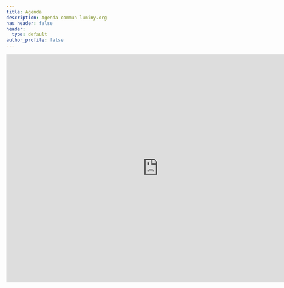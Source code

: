 ```yaml
---
title: Agenda
description: Agenda commun luminy.org
has_header: false
header:
  type: default
author_profile: false
---
```

<iframe
src="https://calendar.google.com/calendar/b/1/embed?height=600&amp;wkst=2&amp;bgcolor=%23ffffff&amp;ctz=Europe%2FParis&amp;src=bGVwdWdldEBsdW1pbnkub3Jn&amp;src=ZnIuZnJlbmNoI2hvbGlkYXlAZ3JvdXAudi5jYWxlbmRhci5nb29nbGUuY29t&amp;src=dm9ubTE3aG5jcDJtcWJmMXA0NGk4dDUxMjdydGszZmFAaW1wb3J0LmNhbGVuZGFyLmdvb2dsZS5jb20&amp;color=%23D6AE00&amp;color=%233366CC&amp;color=%233366CC&amp;showCalendars=1&amp;showPrint=0&amp;showNav=1"
style="border-width:0" width="800" height="600" frameborder="0"
scrolling="no"></iframe>
